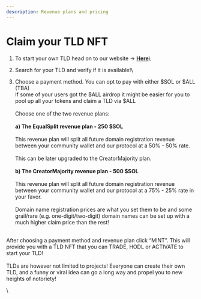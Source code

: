 ```yaml
---
description: Revenue plans and pricing
---
```


# Claim your TLD NFT

1. To start your own TLD head on to our website -> [**Here**](https://alldomains.id/search-tld)\

2. Search for your TLD and verify if it is available!\

3. Choose a payment method. You can opt to pay with either $SOL or $ALL (TBA)\
   If some of your users got the $ALL airdrop it might be easier for you to pool up all your tokens and claim a TLD via $ALL\
   \
   Choose one of the two revenue plans:\
   \
   **a) The EqualSplit revenue plan - 250 $SOL**\
   \
   This revenue plan will split all future domain registration revenue between your community wallet and our protocol at a 50% - 50% rate.\
   \
   This can be later upgraded to the CreatorMajority plan.\
   \
   **b) The CreatorMajority revenue plan - 500 $SOL**\
   \
   This revenue plan will split all future domain registration revenue between your community wallet and our protocol at a 75% - 25% rate in your favor.\
   \
   Domain name registration prices are what you set them to be and some grail/rare (e.g. one-digit/two-digit) domain names can be set up with a much higher claim price than the rest!

\
After choosing a payment method and revenue plan click “MINT”. This will provide you with a TLD NFT that you can TRADE, HODL or ACTIVATE to start your TLD!\
\
TLDs are however not limited to projects! Everyone can create their own TLD, and a funny or viral idea can go a long way and propel you to new heights of notoriety!

\
